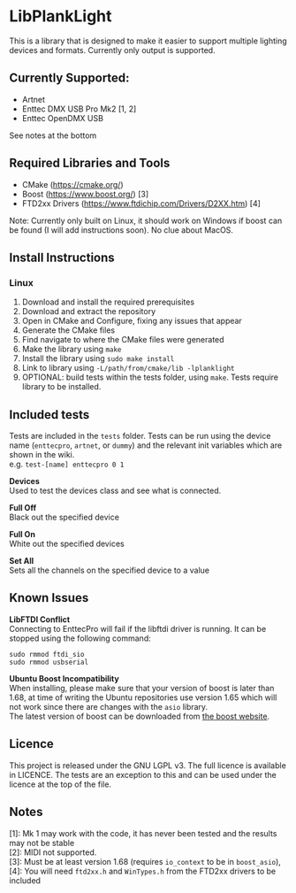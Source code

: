 # LibPlankLight
This is a library that is designed to make it easier to support multiple lighting devices and formats. Currently only output is supported.

## Currently Supported:
+ Artnet
+ Enttec DMX USB Pro Mk2 [1, 2]
+ Enttec OpenDMX USB   

See notes at the bottom

## Required Libraries and Tools
+ CMake (https://cmake.org/)
+ Boost (https://www.boost.org/) [3]
+ FTD2xx Drivers (https://www.ftdichip.com/Drivers/D2XX.htm) [4]

Note: Currently only built on Linux, it should work on Windows if boost can be found (I will add instructions soon). No clue about MacOS.

## Install Instructions
### Linux
1. Download and install the required prerequisites
2. Download and extract the repository
3. Open in CMake and Configure, fixing any issues that appear
4. Generate the CMake files
5. Find navigate to where the CMake files were generated
3. Make the library using `make`
4. Install the library using `sudo make install`
5. Link to library using `-L/path/from/cmake/lib -lplanklight`
6. OPTIONAL: build tests within the tests folder, using `make`. Tests require library to be installed.

## Included tests
Tests are included in the `tests` folder. Tests can be run using the device name (`enttecpro`, `artnet`, or `dummy`) and the relevant init variables which are shown in the wiki.  
e.g. `test-[name] enttecpro 0 1`

**Devices**  
Used to test the devices class and see what is connected.

**Full Off**  
Black out the specified device

**Full On**  
White out the specified devices

**Set All**  
Sets all the channels on the specified device to a value

## Known Issues
**LibFTDI Conflict**  
Connecting to EnttecPro will fail if the libftdi driver is running. It can be stopped using the following command:
```
sudo rmmod ftdi_sio
sudo rmmod usbserial
```

**Ubuntu Boost Incompatibility**  
When installing, please make sure that your version of boost is later than 1.68, at time of writing the Ubuntu repositories use version 1.65 which will not work since there are changes with the `asio` library.  
The latest version of boost can be downloaded from [the boost website](https://www.boost.org/).

## Licence
This project is released under the GNU LGPL v3. The full licence is available in LICENCE. The tests are an exception to this and can be used under the licence at the top of the file.

## Notes
[1]: Mk 1 may work with the code, it has never been tested and the results may not be stable  
[2]: MIDI not supported.  
[3]: Must be at least version 1.68 (requires `io_context` to be in `boost_asio`),  
[4]: You will need `ftd2xx.h` and `WinTypes.h` from the FTD2xx drivers to be included
